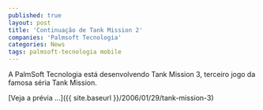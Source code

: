 ```yaml
---
published: true
layout: post
title: 'Continuação de Tank Mission 2'
companies: 'Palmsoft Tecnologia'
categories: News
tags: palmsoft-tecnologia mobile
---
```

A PalmSoft Tecnologia está desenvolvendo Tank Mission 3, terceiro jogo da famosa séria Tank Mission.

[Veja a prévia ...]({{ site.baseurl }}/2006/01/29/tank-mission-3)